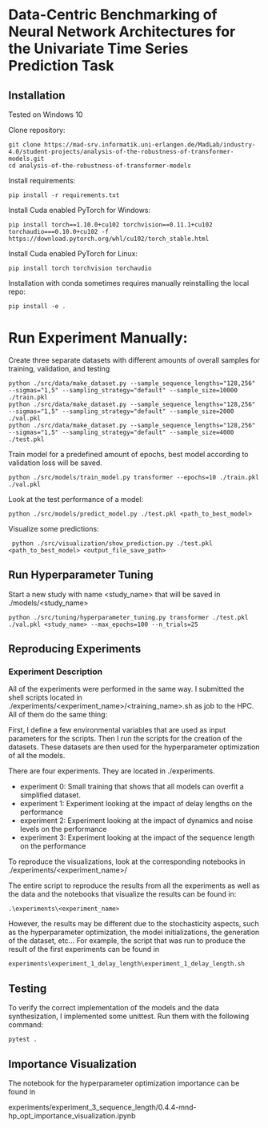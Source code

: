 # Data-Centric Benchmarking of Neural Network Architectures for the Univariate Time Series Prediction Task 

## Installation 
Tested on Windows 10 

Clone repository: 

    git clone https://mad-srv.informatik.uni-erlangen.de/MadLab/industry-4.0/student-projects/analysis-of-the-robustness-of-transformer-models.git
    cd analysis-of-the-robustness-of-transformer-models

Install requirements: 

    pip install -r requirements.txt

Install Cuda enabled PyTorch for Windows: 

    pip install torch==1.10.0+cu102 torchvision==0.11.1+cu102 torchaudio===0.10.0+cu102 -f https://download.pytorch.org/whl/cu102/torch_stable.html

Install Cuda enabled PyTorch for Linux: 

    pip install torch torchvision torchaudio

Installation with conda sometimes requires manually reinstalling the local repo:
    
    pip install -e .


# Run Experiment Manually: 
Create three separate datasets with different amounts of overall samples for training, validation, and testing

    python ./src/data/make_dataset.py --sample_sequence_lengths="128,256" --sigmas="1,5" --sampling_strategy="default" --sample_size=10000 ./train.pkl
    python ./src/data/make_dataset.py --sample_sequence_lengths="128,256" --sigmas="1,5" --sampling_strategy="default" --sample_size=2000 ./val.pkl
    python ./src/data/make_dataset.py --sample_sequence_lengths="128,256" --sigmas="1,5" --sampling_strategy="default" --sample_size=4000 ./test.pkl

Train model for a predefined amount of epochs, best model according to validation loss will be saved. 

    python ./src/models/train_model.py transformer --epochs=10 ./train.pkl ./val.pkl

Look at the test performance of a model:


    python ./src/models/predict_model.py ./test.pkl <path_to_best_model> 

Visualize some predictions:

     python ./src/visualization/show_prediction.py ./test.pkl <path_to_best_model> <output_file_save_path> 

## Run Hyperparameter Tuning 
Start a new study with name <study_name> that will be saved in ./models/<study_name>

    python ./src/tuning/hyperparameter_tuning.py transformer ./test.pkl ./val.pkl <study_name> --max_epochs=100 --n_trials=25


## Reproducing Experiments 
### Experiment Description 
All of the experiments were performed in the same way. I submitted the shell scripts located in ./experiments/<experiment_name>/<training_name>.sh
as job to the HPC. All of them do the same thing: 

First, I define a few environmental variables that are used as input parameters for the scripts. 
Then I run the scripts for the creation of the datasets. These datasets are then used for the hyperparameter optimization of all the models.

There are four experiments. They are located in ./experiments. 

- experiment 0: Small training that shows that all models can overfit a simplified dataset. 
- experiment 1: Experiment looking at the impact of delay lengths on the performance
- experiment 2: Experiment looking at the impact of dynamics and noise levels on the performance
- experiment 3: Experiment looking at the impact of the sequence length on the performance

To reproduce the visualizations, look at the corresponding notebooks in ./experiments/<experiment_name>/

The entire script to reproduce the results from all the experiments as well as the 
data and the notebooks that visualize the results can be found in:

    .\experiments\<experiment_name>

However, the results may be different due to the stochasticity aspects, such as the hyperparameter
optimization, the model initializations, the generation of the dataset, etc...
For example, the script that was run to produce the result of the first experiments can 
be found in 

    experiments\experiment_1_delay_length\experiment_1_delay_length.sh



## Testing 
To verify the correct implementation of the models and the data synthesization, I implemented some unittest. 
Run them with the following command: 

    pytest . 

##  Importance Visualization 

The notebook for the hyperparameter optimization importance can be found in    

experiments/experiment_3_sequence_length/0.4.4-mnd-hp_opt_importance_visualization.ipynb
